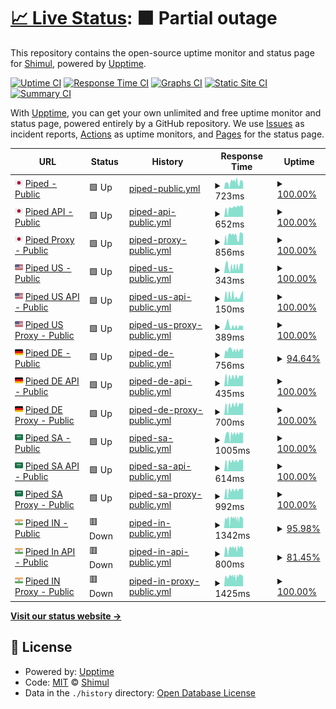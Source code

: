 # [📈 Live Status](https://status.piped.shimul.me): <!--live status--> **🟧 Partial outage**

This repository contains the open-source uptime monitor and status page for [Shimul](https://status.piped.shimul.me), powered by [Upptime](https://github.com/upptime/upptime).

[![Uptime CI](https://github.com/shimuldn/status-piped/workflows/Uptime%20CI/badge.svg)](https://github.com/shimuldn/status-piped/actions?query=workflow%3A%22Uptime+CI%22)
[![Response Time CI](https://github.com/shimuldn/status-piped/workflows/Response%20Time%20CI/badge.svg)](https://github.com/shimuldn/status-piped/actions?query=workflow%3A%22Response+Time+CI%22)
[![Graphs CI](https://github.com/shimuldn/status-piped/workflows/Graphs%20CI/badge.svg)](https://github.com/shimuldn/status-piped/actions?query=workflow%3A%22Graphs+CI%22)
[![Static Site CI](https://github.com/shimuldn/status-piped/workflows/Static%20Site%20CI/badge.svg)](https://github.com/shimuldn/status-piped/actions?query=workflow%3A%22Static+Site+CI%22)
[![Summary CI](https://github.com/shimuldn/status-piped/workflows/Summary%20CI/badge.svg)](https://github.com/shimuldn/status-piped/actions?query=workflow%3A%22Summary+CI%22)

With [Upptime](https://upptime.js.org), you can get your own unlimited and free uptime monitor and status page, powered entirely by a GitHub repository. We use [Issues](https://github.com/shimuldn/status-piped/issues) as incident reports, [Actions](https://github.com/shimuldn/status-piped/actions) as uptime monitors, and [Pages](https://status.piped.shimul.me) for the status page.

<!--start: status pages-->
<!-- This summary is generated by Upptime (https://github.com/upptime/upptime) -->
<!-- Do not edit this manually, your changes will be overwritten -->
<!-- prettier-ignore -->
| URL | Status | History | Response Time | Uptime |
| --- | ------ | ------- | ------------- | ------ |
| <img alt="" src="https://raw.githubusercontent.com/kreativekorp/vexillo/master/artwork/vexillo/pvb160/jp.png" height="13"> [Piped - Public](http://piped.shimul.me) | 🟩 Up | [piped-public.yml](https://github.com/shimuldn/status-piped/commits/HEAD/history/piped-public.yml) | <details><summary><img alt="Response time graph" src="./graphs/piped-public/response-time-week.png" height="20"> 723ms</summary><br><a href="https://status.piped.shimul.me/history/piped-public"><img alt="Response time 812" src="https://img.shields.io/endpoint?url=https%3A%2F%2Fraw.githubusercontent.com%2Fshimuldn%2Fstatus-piped%2FHEAD%2Fapi%2Fpiped-public%2Fresponse-time.json"></a><br><a href="https://status.piped.shimul.me/history/piped-public"><img alt="24-hour response time 769" src="https://img.shields.io/endpoint?url=https%3A%2F%2Fraw.githubusercontent.com%2Fshimuldn%2Fstatus-piped%2FHEAD%2Fapi%2Fpiped-public%2Fresponse-time-day.json"></a><br><a href="https://status.piped.shimul.me/history/piped-public"><img alt="7-day response time 723" src="https://img.shields.io/endpoint?url=https%3A%2F%2Fraw.githubusercontent.com%2Fshimuldn%2Fstatus-piped%2FHEAD%2Fapi%2Fpiped-public%2Fresponse-time-week.json"></a><br><a href="https://status.piped.shimul.me/history/piped-public"><img alt="30-day response time 812" src="https://img.shields.io/endpoint?url=https%3A%2F%2Fraw.githubusercontent.com%2Fshimuldn%2Fstatus-piped%2FHEAD%2Fapi%2Fpiped-public%2Fresponse-time-month.json"></a><br><a href="https://status.piped.shimul.me/history/piped-public"><img alt="1-year response time 812" src="https://img.shields.io/endpoint?url=https%3A%2F%2Fraw.githubusercontent.com%2Fshimuldn%2Fstatus-piped%2FHEAD%2Fapi%2Fpiped-public%2Fresponse-time-year.json"></a></details> | <details><summary><a href="https://status.piped.shimul.me/history/piped-public">100.00%</a></summary><a href="https://status.piped.shimul.me/history/piped-public"><img alt="All-time uptime 100.00%" src="https://img.shields.io/endpoint?url=https%3A%2F%2Fraw.githubusercontent.com%2Fshimuldn%2Fstatus-piped%2FHEAD%2Fapi%2Fpiped-public%2Fuptime.json"></a><br><a href="https://status.piped.shimul.me/history/piped-public"><img alt="24-hour uptime 100.00%" src="https://img.shields.io/endpoint?url=https%3A%2F%2Fraw.githubusercontent.com%2Fshimuldn%2Fstatus-piped%2FHEAD%2Fapi%2Fpiped-public%2Fuptime-day.json"></a><br><a href="https://status.piped.shimul.me/history/piped-public"><img alt="7-day uptime 100.00%" src="https://img.shields.io/endpoint?url=https%3A%2F%2Fraw.githubusercontent.com%2Fshimuldn%2Fstatus-piped%2FHEAD%2Fapi%2Fpiped-public%2Fuptime-week.json"></a><br><a href="https://status.piped.shimul.me/history/piped-public"><img alt="30-day uptime 100.00%" src="https://img.shields.io/endpoint?url=https%3A%2F%2Fraw.githubusercontent.com%2Fshimuldn%2Fstatus-piped%2FHEAD%2Fapi%2Fpiped-public%2Fuptime-month.json"></a><br><a href="https://status.piped.shimul.me/history/piped-public"><img alt="1-year uptime 100.00%" src="https://img.shields.io/endpoint?url=https%3A%2F%2Fraw.githubusercontent.com%2Fshimuldn%2Fstatus-piped%2FHEAD%2Fapi%2Fpiped-public%2Fuptime-year.json"></a></details>
| <img alt="" src="https://raw.githubusercontent.com/kreativekorp/vexillo/master/artwork/vexillo/pvb160/jp.png" height="13"> [Piped API - Public](https://api-piped.shimul.me/trending) | 🟩 Up | [piped-api-public.yml](https://github.com/shimuldn/status-piped/commits/HEAD/history/piped-api-public.yml) | <details><summary><img alt="Response time graph" src="./graphs/piped-api-public/response-time-week.png" height="20"> 652ms</summary><br><a href="https://status.piped.shimul.me/history/piped-api-public"><img alt="Response time 783" src="https://img.shields.io/endpoint?url=https%3A%2F%2Fraw.githubusercontent.com%2Fshimuldn%2Fstatus-piped%2FHEAD%2Fapi%2Fpiped-api-public%2Fresponse-time.json"></a><br><a href="https://status.piped.shimul.me/history/piped-api-public"><img alt="24-hour response time 682" src="https://img.shields.io/endpoint?url=https%3A%2F%2Fraw.githubusercontent.com%2Fshimuldn%2Fstatus-piped%2FHEAD%2Fapi%2Fpiped-api-public%2Fresponse-time-day.json"></a><br><a href="https://status.piped.shimul.me/history/piped-api-public"><img alt="7-day response time 652" src="https://img.shields.io/endpoint?url=https%3A%2F%2Fraw.githubusercontent.com%2Fshimuldn%2Fstatus-piped%2FHEAD%2Fapi%2Fpiped-api-public%2Fresponse-time-week.json"></a><br><a href="https://status.piped.shimul.me/history/piped-api-public"><img alt="30-day response time 783" src="https://img.shields.io/endpoint?url=https%3A%2F%2Fraw.githubusercontent.com%2Fshimuldn%2Fstatus-piped%2FHEAD%2Fapi%2Fpiped-api-public%2Fresponse-time-month.json"></a><br><a href="https://status.piped.shimul.me/history/piped-api-public"><img alt="1-year response time 783" src="https://img.shields.io/endpoint?url=https%3A%2F%2Fraw.githubusercontent.com%2Fshimuldn%2Fstatus-piped%2FHEAD%2Fapi%2Fpiped-api-public%2Fresponse-time-year.json"></a></details> | <details><summary><a href="https://status.piped.shimul.me/history/piped-api-public">100.00%</a></summary><a href="https://status.piped.shimul.me/history/piped-api-public"><img alt="All-time uptime 100.00%" src="https://img.shields.io/endpoint?url=https%3A%2F%2Fraw.githubusercontent.com%2Fshimuldn%2Fstatus-piped%2FHEAD%2Fapi%2Fpiped-api-public%2Fuptime.json"></a><br><a href="https://status.piped.shimul.me/history/piped-api-public"><img alt="24-hour uptime 100.00%" src="https://img.shields.io/endpoint?url=https%3A%2F%2Fraw.githubusercontent.com%2Fshimuldn%2Fstatus-piped%2FHEAD%2Fapi%2Fpiped-api-public%2Fuptime-day.json"></a><br><a href="https://status.piped.shimul.me/history/piped-api-public"><img alt="7-day uptime 100.00%" src="https://img.shields.io/endpoint?url=https%3A%2F%2Fraw.githubusercontent.com%2Fshimuldn%2Fstatus-piped%2FHEAD%2Fapi%2Fpiped-api-public%2Fuptime-week.json"></a><br><a href="https://status.piped.shimul.me/history/piped-api-public"><img alt="30-day uptime 100.00%" src="https://img.shields.io/endpoint?url=https%3A%2F%2Fraw.githubusercontent.com%2Fshimuldn%2Fstatus-piped%2FHEAD%2Fapi%2Fpiped-api-public%2Fuptime-month.json"></a><br><a href="https://status.piped.shimul.me/history/piped-api-public"><img alt="1-year uptime 100.00%" src="https://img.shields.io/endpoint?url=https%3A%2F%2Fraw.githubusercontent.com%2Fshimuldn%2Fstatus-piped%2FHEAD%2Fapi%2Fpiped-api-public%2Fuptime-year.json"></a></details>
| <img alt="" src="https://raw.githubusercontent.com/kreativekorp/vexillo/master/artwork/vexillo/pvb160/jp.png" height="13"> [Piped Proxy - Public](http://proxy-piped.shimul.me) | 🟩 Up | [piped-proxy-public.yml](https://github.com/shimuldn/status-piped/commits/HEAD/history/piped-proxy-public.yml) | <details><summary><img alt="Response time graph" src="./graphs/piped-proxy-public/response-time-week.png" height="20"> 856ms</summary><br><a href="https://status.piped.shimul.me/history/piped-proxy-public"><img alt="Response time 1095" src="https://img.shields.io/endpoint?url=https%3A%2F%2Fraw.githubusercontent.com%2Fshimuldn%2Fstatus-piped%2FHEAD%2Fapi%2Fpiped-proxy-public%2Fresponse-time.json"></a><br><a href="https://status.piped.shimul.me/history/piped-proxy-public"><img alt="24-hour response time 1009" src="https://img.shields.io/endpoint?url=https%3A%2F%2Fraw.githubusercontent.com%2Fshimuldn%2Fstatus-piped%2FHEAD%2Fapi%2Fpiped-proxy-public%2Fresponse-time-day.json"></a><br><a href="https://status.piped.shimul.me/history/piped-proxy-public"><img alt="7-day response time 856" src="https://img.shields.io/endpoint?url=https%3A%2F%2Fraw.githubusercontent.com%2Fshimuldn%2Fstatus-piped%2FHEAD%2Fapi%2Fpiped-proxy-public%2Fresponse-time-week.json"></a><br><a href="https://status.piped.shimul.me/history/piped-proxy-public"><img alt="30-day response time 1095" src="https://img.shields.io/endpoint?url=https%3A%2F%2Fraw.githubusercontent.com%2Fshimuldn%2Fstatus-piped%2FHEAD%2Fapi%2Fpiped-proxy-public%2Fresponse-time-month.json"></a><br><a href="https://status.piped.shimul.me/history/piped-proxy-public"><img alt="1-year response time 1095" src="https://img.shields.io/endpoint?url=https%3A%2F%2Fraw.githubusercontent.com%2Fshimuldn%2Fstatus-piped%2FHEAD%2Fapi%2Fpiped-proxy-public%2Fresponse-time-year.json"></a></details> | <details><summary><a href="https://status.piped.shimul.me/history/piped-proxy-public">100.00%</a></summary><a href="https://status.piped.shimul.me/history/piped-proxy-public"><img alt="All-time uptime 100.00%" src="https://img.shields.io/endpoint?url=https%3A%2F%2Fraw.githubusercontent.com%2Fshimuldn%2Fstatus-piped%2FHEAD%2Fapi%2Fpiped-proxy-public%2Fuptime.json"></a><br><a href="https://status.piped.shimul.me/history/piped-proxy-public"><img alt="24-hour uptime 100.00%" src="https://img.shields.io/endpoint?url=https%3A%2F%2Fraw.githubusercontent.com%2Fshimuldn%2Fstatus-piped%2FHEAD%2Fapi%2Fpiped-proxy-public%2Fuptime-day.json"></a><br><a href="https://status.piped.shimul.me/history/piped-proxy-public"><img alt="7-day uptime 100.00%" src="https://img.shields.io/endpoint?url=https%3A%2F%2Fraw.githubusercontent.com%2Fshimuldn%2Fstatus-piped%2FHEAD%2Fapi%2Fpiped-proxy-public%2Fuptime-week.json"></a><br><a href="https://status.piped.shimul.me/history/piped-proxy-public"><img alt="30-day uptime 100.00%" src="https://img.shields.io/endpoint?url=https%3A%2F%2Fraw.githubusercontent.com%2Fshimuldn%2Fstatus-piped%2FHEAD%2Fapi%2Fpiped-proxy-public%2Fuptime-month.json"></a><br><a href="https://status.piped.shimul.me/history/piped-proxy-public"><img alt="1-year uptime 100.00%" src="https://img.shields.io/endpoint?url=https%3A%2F%2Fraw.githubusercontent.com%2Fshimuldn%2Fstatus-piped%2FHEAD%2Fapi%2Fpiped-proxy-public%2Fuptime-year.json"></a></details>
| <img alt="" src="https://raw.githubusercontent.com/kreativekorp/vexillo/master/artwork/vexillo/pvb160/us.png" height="13"> [Piped US - Public](http://us-piped.shimul.me) | 🟩 Up | [piped-us-public.yml](https://github.com/shimuldn/status-piped/commits/HEAD/history/piped-us-public.yml) | <details><summary><img alt="Response time graph" src="./graphs/piped-us-public/response-time-week.png" height="20"> 343ms</summary><br><a href="https://status.piped.shimul.me/history/piped-us-public"><img alt="Response time 476" src="https://img.shields.io/endpoint?url=https%3A%2F%2Fraw.githubusercontent.com%2Fshimuldn%2Fstatus-piped%2FHEAD%2Fapi%2Fpiped-us-public%2Fresponse-time.json"></a><br><a href="https://status.piped.shimul.me/history/piped-us-public"><img alt="24-hour response time 440" src="https://img.shields.io/endpoint?url=https%3A%2F%2Fraw.githubusercontent.com%2Fshimuldn%2Fstatus-piped%2FHEAD%2Fapi%2Fpiped-us-public%2Fresponse-time-day.json"></a><br><a href="https://status.piped.shimul.me/history/piped-us-public"><img alt="7-day response time 343" src="https://img.shields.io/endpoint?url=https%3A%2F%2Fraw.githubusercontent.com%2Fshimuldn%2Fstatus-piped%2FHEAD%2Fapi%2Fpiped-us-public%2Fresponse-time-week.json"></a><br><a href="https://status.piped.shimul.me/history/piped-us-public"><img alt="30-day response time 476" src="https://img.shields.io/endpoint?url=https%3A%2F%2Fraw.githubusercontent.com%2Fshimuldn%2Fstatus-piped%2FHEAD%2Fapi%2Fpiped-us-public%2Fresponse-time-month.json"></a><br><a href="https://status.piped.shimul.me/history/piped-us-public"><img alt="1-year response time 476" src="https://img.shields.io/endpoint?url=https%3A%2F%2Fraw.githubusercontent.com%2Fshimuldn%2Fstatus-piped%2FHEAD%2Fapi%2Fpiped-us-public%2Fresponse-time-year.json"></a></details> | <details><summary><a href="https://status.piped.shimul.me/history/piped-us-public">100.00%</a></summary><a href="https://status.piped.shimul.me/history/piped-us-public"><img alt="All-time uptime 100.00%" src="https://img.shields.io/endpoint?url=https%3A%2F%2Fraw.githubusercontent.com%2Fshimuldn%2Fstatus-piped%2FHEAD%2Fapi%2Fpiped-us-public%2Fuptime.json"></a><br><a href="https://status.piped.shimul.me/history/piped-us-public"><img alt="24-hour uptime 100.00%" src="https://img.shields.io/endpoint?url=https%3A%2F%2Fraw.githubusercontent.com%2Fshimuldn%2Fstatus-piped%2FHEAD%2Fapi%2Fpiped-us-public%2Fuptime-day.json"></a><br><a href="https://status.piped.shimul.me/history/piped-us-public"><img alt="7-day uptime 100.00%" src="https://img.shields.io/endpoint?url=https%3A%2F%2Fraw.githubusercontent.com%2Fshimuldn%2Fstatus-piped%2FHEAD%2Fapi%2Fpiped-us-public%2Fuptime-week.json"></a><br><a href="https://status.piped.shimul.me/history/piped-us-public"><img alt="30-day uptime 100.00%" src="https://img.shields.io/endpoint?url=https%3A%2F%2Fraw.githubusercontent.com%2Fshimuldn%2Fstatus-piped%2FHEAD%2Fapi%2Fpiped-us-public%2Fuptime-month.json"></a><br><a href="https://status.piped.shimul.me/history/piped-us-public"><img alt="1-year uptime 100.00%" src="https://img.shields.io/endpoint?url=https%3A%2F%2Fraw.githubusercontent.com%2Fshimuldn%2Fstatus-piped%2FHEAD%2Fapi%2Fpiped-us-public%2Fuptime-year.json"></a></details>
| <img alt="" src="https://raw.githubusercontent.com/kreativekorp/vexillo/master/artwork/vexillo/pvb160/us.png" height="13"> [Piped US API - Public](https://us-api-piped.shimul.me/trending) | 🟩 Up | [piped-us-api-public.yml](https://github.com/shimuldn/status-piped/commits/HEAD/history/piped-us-api-public.yml) | <details><summary><img alt="Response time graph" src="./graphs/piped-us-api-public/response-time-week.png" height="20"> 150ms</summary><br><a href="https://status.piped.shimul.me/history/piped-us-api-public"><img alt="Response time 291" src="https://img.shields.io/endpoint?url=https%3A%2F%2Fraw.githubusercontent.com%2Fshimuldn%2Fstatus-piped%2FHEAD%2Fapi%2Fpiped-us-api-public%2Fresponse-time.json"></a><br><a href="https://status.piped.shimul.me/history/piped-us-api-public"><img alt="24-hour response time 264" src="https://img.shields.io/endpoint?url=https%3A%2F%2Fraw.githubusercontent.com%2Fshimuldn%2Fstatus-piped%2FHEAD%2Fapi%2Fpiped-us-api-public%2Fresponse-time-day.json"></a><br><a href="https://status.piped.shimul.me/history/piped-us-api-public"><img alt="7-day response time 150" src="https://img.shields.io/endpoint?url=https%3A%2F%2Fraw.githubusercontent.com%2Fshimuldn%2Fstatus-piped%2FHEAD%2Fapi%2Fpiped-us-api-public%2Fresponse-time-week.json"></a><br><a href="https://status.piped.shimul.me/history/piped-us-api-public"><img alt="30-day response time 291" src="https://img.shields.io/endpoint?url=https%3A%2F%2Fraw.githubusercontent.com%2Fshimuldn%2Fstatus-piped%2FHEAD%2Fapi%2Fpiped-us-api-public%2Fresponse-time-month.json"></a><br><a href="https://status.piped.shimul.me/history/piped-us-api-public"><img alt="1-year response time 291" src="https://img.shields.io/endpoint?url=https%3A%2F%2Fraw.githubusercontent.com%2Fshimuldn%2Fstatus-piped%2FHEAD%2Fapi%2Fpiped-us-api-public%2Fresponse-time-year.json"></a></details> | <details><summary><a href="https://status.piped.shimul.me/history/piped-us-api-public">100.00%</a></summary><a href="https://status.piped.shimul.me/history/piped-us-api-public"><img alt="All-time uptime 100.00%" src="https://img.shields.io/endpoint?url=https%3A%2F%2Fraw.githubusercontent.com%2Fshimuldn%2Fstatus-piped%2FHEAD%2Fapi%2Fpiped-us-api-public%2Fuptime.json"></a><br><a href="https://status.piped.shimul.me/history/piped-us-api-public"><img alt="24-hour uptime 100.00%" src="https://img.shields.io/endpoint?url=https%3A%2F%2Fraw.githubusercontent.com%2Fshimuldn%2Fstatus-piped%2FHEAD%2Fapi%2Fpiped-us-api-public%2Fuptime-day.json"></a><br><a href="https://status.piped.shimul.me/history/piped-us-api-public"><img alt="7-day uptime 100.00%" src="https://img.shields.io/endpoint?url=https%3A%2F%2Fraw.githubusercontent.com%2Fshimuldn%2Fstatus-piped%2FHEAD%2Fapi%2Fpiped-us-api-public%2Fuptime-week.json"></a><br><a href="https://status.piped.shimul.me/history/piped-us-api-public"><img alt="30-day uptime 100.00%" src="https://img.shields.io/endpoint?url=https%3A%2F%2Fraw.githubusercontent.com%2Fshimuldn%2Fstatus-piped%2FHEAD%2Fapi%2Fpiped-us-api-public%2Fuptime-month.json"></a><br><a href="https://status.piped.shimul.me/history/piped-us-api-public"><img alt="1-year uptime 100.00%" src="https://img.shields.io/endpoint?url=https%3A%2F%2Fraw.githubusercontent.com%2Fshimuldn%2Fstatus-piped%2FHEAD%2Fapi%2Fpiped-us-api-public%2Fuptime-year.json"></a></details>
| <img alt="" src="https://raw.githubusercontent.com/kreativekorp/vexillo/master/artwork/vexillo/pvb160/us.png" height="13"> [Piped US Proxy - Public](http://us-proxy-piped.shimul.me) | 🟩 Up | [piped-us-proxy-public.yml](https://github.com/shimuldn/status-piped/commits/HEAD/history/piped-us-proxy-public.yml) | <details><summary><img alt="Response time graph" src="./graphs/piped-us-proxy-public/response-time-week.png" height="20"> 389ms</summary><br><a href="https://status.piped.shimul.me/history/piped-us-proxy-public"><img alt="Response time 494" src="https://img.shields.io/endpoint?url=https%3A%2F%2Fraw.githubusercontent.com%2Fshimuldn%2Fstatus-piped%2FHEAD%2Fapi%2Fpiped-us-proxy-public%2Fresponse-time.json"></a><br><a href="https://status.piped.shimul.me/history/piped-us-proxy-public"><img alt="24-hour response time 418" src="https://img.shields.io/endpoint?url=https%3A%2F%2Fraw.githubusercontent.com%2Fshimuldn%2Fstatus-piped%2FHEAD%2Fapi%2Fpiped-us-proxy-public%2Fresponse-time-day.json"></a><br><a href="https://status.piped.shimul.me/history/piped-us-proxy-public"><img alt="7-day response time 389" src="https://img.shields.io/endpoint?url=https%3A%2F%2Fraw.githubusercontent.com%2Fshimuldn%2Fstatus-piped%2FHEAD%2Fapi%2Fpiped-us-proxy-public%2Fresponse-time-week.json"></a><br><a href="https://status.piped.shimul.me/history/piped-us-proxy-public"><img alt="30-day response time 494" src="https://img.shields.io/endpoint?url=https%3A%2F%2Fraw.githubusercontent.com%2Fshimuldn%2Fstatus-piped%2FHEAD%2Fapi%2Fpiped-us-proxy-public%2Fresponse-time-month.json"></a><br><a href="https://status.piped.shimul.me/history/piped-us-proxy-public"><img alt="1-year response time 494" src="https://img.shields.io/endpoint?url=https%3A%2F%2Fraw.githubusercontent.com%2Fshimuldn%2Fstatus-piped%2FHEAD%2Fapi%2Fpiped-us-proxy-public%2Fresponse-time-year.json"></a></details> | <details><summary><a href="https://status.piped.shimul.me/history/piped-us-proxy-public">100.00%</a></summary><a href="https://status.piped.shimul.me/history/piped-us-proxy-public"><img alt="All-time uptime 100.00%" src="https://img.shields.io/endpoint?url=https%3A%2F%2Fraw.githubusercontent.com%2Fshimuldn%2Fstatus-piped%2FHEAD%2Fapi%2Fpiped-us-proxy-public%2Fuptime.json"></a><br><a href="https://status.piped.shimul.me/history/piped-us-proxy-public"><img alt="24-hour uptime 100.00%" src="https://img.shields.io/endpoint?url=https%3A%2F%2Fraw.githubusercontent.com%2Fshimuldn%2Fstatus-piped%2FHEAD%2Fapi%2Fpiped-us-proxy-public%2Fuptime-day.json"></a><br><a href="https://status.piped.shimul.me/history/piped-us-proxy-public"><img alt="7-day uptime 100.00%" src="https://img.shields.io/endpoint?url=https%3A%2F%2Fraw.githubusercontent.com%2Fshimuldn%2Fstatus-piped%2FHEAD%2Fapi%2Fpiped-us-proxy-public%2Fuptime-week.json"></a><br><a href="https://status.piped.shimul.me/history/piped-us-proxy-public"><img alt="30-day uptime 100.00%" src="https://img.shields.io/endpoint?url=https%3A%2F%2Fraw.githubusercontent.com%2Fshimuldn%2Fstatus-piped%2FHEAD%2Fapi%2Fpiped-us-proxy-public%2Fuptime-month.json"></a><br><a href="https://status.piped.shimul.me/history/piped-us-proxy-public"><img alt="1-year uptime 100.00%" src="https://img.shields.io/endpoint?url=https%3A%2F%2Fraw.githubusercontent.com%2Fshimuldn%2Fstatus-piped%2FHEAD%2Fapi%2Fpiped-us-proxy-public%2Fuptime-year.json"></a></details>
| <img alt="" src="https://raw.githubusercontent.com/kreativekorp/vexillo/master/artwork/vexillo/pvb160/de.png" height="13"> [Piped DE - Public](http://de-piped.shimul.me) | 🟩 Up | [piped-de-public.yml](https://github.com/shimuldn/status-piped/commits/HEAD/history/piped-de-public.yml) | <details><summary><img alt="Response time graph" src="./graphs/piped-de-public/response-time-week.png" height="20"> 756ms</summary><br><a href="https://status.piped.shimul.me/history/piped-de-public"><img alt="Response time 772" src="https://img.shields.io/endpoint?url=https%3A%2F%2Fraw.githubusercontent.com%2Fshimuldn%2Fstatus-piped%2FHEAD%2Fapi%2Fpiped-de-public%2Fresponse-time.json"></a><br><a href="https://status.piped.shimul.me/history/piped-de-public"><img alt="24-hour response time 689" src="https://img.shields.io/endpoint?url=https%3A%2F%2Fraw.githubusercontent.com%2Fshimuldn%2Fstatus-piped%2FHEAD%2Fapi%2Fpiped-de-public%2Fresponse-time-day.json"></a><br><a href="https://status.piped.shimul.me/history/piped-de-public"><img alt="7-day response time 756" src="https://img.shields.io/endpoint?url=https%3A%2F%2Fraw.githubusercontent.com%2Fshimuldn%2Fstatus-piped%2FHEAD%2Fapi%2Fpiped-de-public%2Fresponse-time-week.json"></a><br><a href="https://status.piped.shimul.me/history/piped-de-public"><img alt="30-day response time 772" src="https://img.shields.io/endpoint?url=https%3A%2F%2Fraw.githubusercontent.com%2Fshimuldn%2Fstatus-piped%2FHEAD%2Fapi%2Fpiped-de-public%2Fresponse-time-month.json"></a><br><a href="https://status.piped.shimul.me/history/piped-de-public"><img alt="1-year response time 772" src="https://img.shields.io/endpoint?url=https%3A%2F%2Fraw.githubusercontent.com%2Fshimuldn%2Fstatus-piped%2FHEAD%2Fapi%2Fpiped-de-public%2Fresponse-time-year.json"></a></details> | <details><summary><a href="https://status.piped.shimul.me/history/piped-de-public">94.64%</a></summary><a href="https://status.piped.shimul.me/history/piped-de-public"><img alt="All-time uptime 96.48%" src="https://img.shields.io/endpoint?url=https%3A%2F%2Fraw.githubusercontent.com%2Fshimuldn%2Fstatus-piped%2FHEAD%2Fapi%2Fpiped-de-public%2Fuptime.json"></a><br><a href="https://status.piped.shimul.me/history/piped-de-public"><img alt="24-hour uptime 62.50%" src="https://img.shields.io/endpoint?url=https%3A%2F%2Fraw.githubusercontent.com%2Fshimuldn%2Fstatus-piped%2FHEAD%2Fapi%2Fpiped-de-public%2Fuptime-day.json"></a><br><a href="https://status.piped.shimul.me/history/piped-de-public"><img alt="7-day uptime 94.64%" src="https://img.shields.io/endpoint?url=https%3A%2F%2Fraw.githubusercontent.com%2Fshimuldn%2Fstatus-piped%2FHEAD%2Fapi%2Fpiped-de-public%2Fuptime-week.json"></a><br><a href="https://status.piped.shimul.me/history/piped-de-public"><img alt="30-day uptime 96.48%" src="https://img.shields.io/endpoint?url=https%3A%2F%2Fraw.githubusercontent.com%2Fshimuldn%2Fstatus-piped%2FHEAD%2Fapi%2Fpiped-de-public%2Fuptime-month.json"></a><br><a href="https://status.piped.shimul.me/history/piped-de-public"><img alt="1-year uptime 96.48%" src="https://img.shields.io/endpoint?url=https%3A%2F%2Fraw.githubusercontent.com%2Fshimuldn%2Fstatus-piped%2FHEAD%2Fapi%2Fpiped-de-public%2Fuptime-year.json"></a></details>
| <img alt="" src="https://raw.githubusercontent.com/kreativekorp/vexillo/master/artwork/vexillo/pvb160/de.png" height="13"> [Piped DE API - Public](https://de-api-piped.shimul.me/trending) | 🟩 Up | [piped-de-api-public.yml](https://github.com/shimuldn/status-piped/commits/HEAD/history/piped-de-api-public.yml) | <details><summary><img alt="Response time graph" src="./graphs/piped-de-api-public/response-time-week.png" height="20"> 435ms</summary><br><a href="https://status.piped.shimul.me/history/piped-de-api-public"><img alt="Response time 447" src="https://img.shields.io/endpoint?url=https%3A%2F%2Fraw.githubusercontent.com%2Fshimuldn%2Fstatus-piped%2FHEAD%2Fapi%2Fpiped-de-api-public%2Fresponse-time.json"></a><br><a href="https://status.piped.shimul.me/history/piped-de-api-public"><img alt="24-hour response time 528" src="https://img.shields.io/endpoint?url=https%3A%2F%2Fraw.githubusercontent.com%2Fshimuldn%2Fstatus-piped%2FHEAD%2Fapi%2Fpiped-de-api-public%2Fresponse-time-day.json"></a><br><a href="https://status.piped.shimul.me/history/piped-de-api-public"><img alt="7-day response time 435" src="https://img.shields.io/endpoint?url=https%3A%2F%2Fraw.githubusercontent.com%2Fshimuldn%2Fstatus-piped%2FHEAD%2Fapi%2Fpiped-de-api-public%2Fresponse-time-week.json"></a><br><a href="https://status.piped.shimul.me/history/piped-de-api-public"><img alt="30-day response time 447" src="https://img.shields.io/endpoint?url=https%3A%2F%2Fraw.githubusercontent.com%2Fshimuldn%2Fstatus-piped%2FHEAD%2Fapi%2Fpiped-de-api-public%2Fresponse-time-month.json"></a><br><a href="https://status.piped.shimul.me/history/piped-de-api-public"><img alt="1-year response time 447" src="https://img.shields.io/endpoint?url=https%3A%2F%2Fraw.githubusercontent.com%2Fshimuldn%2Fstatus-piped%2FHEAD%2Fapi%2Fpiped-de-api-public%2Fresponse-time-year.json"></a></details> | <details><summary><a href="https://status.piped.shimul.me/history/piped-de-api-public">100.00%</a></summary><a href="https://status.piped.shimul.me/history/piped-de-api-public"><img alt="All-time uptime 100.00%" src="https://img.shields.io/endpoint?url=https%3A%2F%2Fraw.githubusercontent.com%2Fshimuldn%2Fstatus-piped%2FHEAD%2Fapi%2Fpiped-de-api-public%2Fuptime.json"></a><br><a href="https://status.piped.shimul.me/history/piped-de-api-public"><img alt="24-hour uptime 100.00%" src="https://img.shields.io/endpoint?url=https%3A%2F%2Fraw.githubusercontent.com%2Fshimuldn%2Fstatus-piped%2FHEAD%2Fapi%2Fpiped-de-api-public%2Fuptime-day.json"></a><br><a href="https://status.piped.shimul.me/history/piped-de-api-public"><img alt="7-day uptime 100.00%" src="https://img.shields.io/endpoint?url=https%3A%2F%2Fraw.githubusercontent.com%2Fshimuldn%2Fstatus-piped%2FHEAD%2Fapi%2Fpiped-de-api-public%2Fuptime-week.json"></a><br><a href="https://status.piped.shimul.me/history/piped-de-api-public"><img alt="30-day uptime 100.00%" src="https://img.shields.io/endpoint?url=https%3A%2F%2Fraw.githubusercontent.com%2Fshimuldn%2Fstatus-piped%2FHEAD%2Fapi%2Fpiped-de-api-public%2Fuptime-month.json"></a><br><a href="https://status.piped.shimul.me/history/piped-de-api-public"><img alt="1-year uptime 100.00%" src="https://img.shields.io/endpoint?url=https%3A%2F%2Fraw.githubusercontent.com%2Fshimuldn%2Fstatus-piped%2FHEAD%2Fapi%2Fpiped-de-api-public%2Fuptime-year.json"></a></details>
| <img alt="" src="https://raw.githubusercontent.com/kreativekorp/vexillo/master/artwork/vexillo/pvb160/de.png" height="13"> [Piped DE Proxy - Public](http://de-proxy-piped.shimul.me) | 🟩 Up | [piped-de-proxy-public.yml](https://github.com/shimuldn/status-piped/commits/HEAD/history/piped-de-proxy-public.yml) | <details><summary><img alt="Response time graph" src="./graphs/piped-de-proxy-public/response-time-week.png" height="20"> 700ms</summary><br><a href="https://status.piped.shimul.me/history/piped-de-proxy-public"><img alt="Response time 725" src="https://img.shields.io/endpoint?url=https%3A%2F%2Fraw.githubusercontent.com%2Fshimuldn%2Fstatus-piped%2FHEAD%2Fapi%2Fpiped-de-proxy-public%2Fresponse-time.json"></a><br><a href="https://status.piped.shimul.me/history/piped-de-proxy-public"><img alt="24-hour response time 892" src="https://img.shields.io/endpoint?url=https%3A%2F%2Fraw.githubusercontent.com%2Fshimuldn%2Fstatus-piped%2FHEAD%2Fapi%2Fpiped-de-proxy-public%2Fresponse-time-day.json"></a><br><a href="https://status.piped.shimul.me/history/piped-de-proxy-public"><img alt="7-day response time 700" src="https://img.shields.io/endpoint?url=https%3A%2F%2Fraw.githubusercontent.com%2Fshimuldn%2Fstatus-piped%2FHEAD%2Fapi%2Fpiped-de-proxy-public%2Fresponse-time-week.json"></a><br><a href="https://status.piped.shimul.me/history/piped-de-proxy-public"><img alt="30-day response time 725" src="https://img.shields.io/endpoint?url=https%3A%2F%2Fraw.githubusercontent.com%2Fshimuldn%2Fstatus-piped%2FHEAD%2Fapi%2Fpiped-de-proxy-public%2Fresponse-time-month.json"></a><br><a href="https://status.piped.shimul.me/history/piped-de-proxy-public"><img alt="1-year response time 725" src="https://img.shields.io/endpoint?url=https%3A%2F%2Fraw.githubusercontent.com%2Fshimuldn%2Fstatus-piped%2FHEAD%2Fapi%2Fpiped-de-proxy-public%2Fresponse-time-year.json"></a></details> | <details><summary><a href="https://status.piped.shimul.me/history/piped-de-proxy-public">100.00%</a></summary><a href="https://status.piped.shimul.me/history/piped-de-proxy-public"><img alt="All-time uptime 100.00%" src="https://img.shields.io/endpoint?url=https%3A%2F%2Fraw.githubusercontent.com%2Fshimuldn%2Fstatus-piped%2FHEAD%2Fapi%2Fpiped-de-proxy-public%2Fuptime.json"></a><br><a href="https://status.piped.shimul.me/history/piped-de-proxy-public"><img alt="24-hour uptime 100.00%" src="https://img.shields.io/endpoint?url=https%3A%2F%2Fraw.githubusercontent.com%2Fshimuldn%2Fstatus-piped%2FHEAD%2Fapi%2Fpiped-de-proxy-public%2Fuptime-day.json"></a><br><a href="https://status.piped.shimul.me/history/piped-de-proxy-public"><img alt="7-day uptime 100.00%" src="https://img.shields.io/endpoint?url=https%3A%2F%2Fraw.githubusercontent.com%2Fshimuldn%2Fstatus-piped%2FHEAD%2Fapi%2Fpiped-de-proxy-public%2Fuptime-week.json"></a><br><a href="https://status.piped.shimul.me/history/piped-de-proxy-public"><img alt="30-day uptime 100.00%" src="https://img.shields.io/endpoint?url=https%3A%2F%2Fraw.githubusercontent.com%2Fshimuldn%2Fstatus-piped%2FHEAD%2Fapi%2Fpiped-de-proxy-public%2Fuptime-month.json"></a><br><a href="https://status.piped.shimul.me/history/piped-de-proxy-public"><img alt="1-year uptime 100.00%" src="https://img.shields.io/endpoint?url=https%3A%2F%2Fraw.githubusercontent.com%2Fshimuldn%2Fstatus-piped%2FHEAD%2Fapi%2Fpiped-de-proxy-public%2Fuptime-year.json"></a></details>
| <img alt="" src="https://raw.githubusercontent.com/kreativekorp/vexillo/master/artwork/vexillo/pvb160/sa.png" height="13"> [Piped SA - Public](http://sa-piped.shimul.me) | 🟩 Up | [piped-sa-public.yml](https://github.com/shimuldn/status-piped/commits/HEAD/history/piped-sa-public.yml) | <details><summary><img alt="Response time graph" src="./graphs/piped-sa-public/response-time-week.png" height="20"> 1005ms</summary><br><a href="https://status.piped.shimul.me/history/piped-sa-public"><img alt="Response time 1042" src="https://img.shields.io/endpoint?url=https%3A%2F%2Fraw.githubusercontent.com%2Fshimuldn%2Fstatus-piped%2FHEAD%2Fapi%2Fpiped-sa-public%2Fresponse-time.json"></a><br><a href="https://status.piped.shimul.me/history/piped-sa-public"><img alt="24-hour response time 1211" src="https://img.shields.io/endpoint?url=https%3A%2F%2Fraw.githubusercontent.com%2Fshimuldn%2Fstatus-piped%2FHEAD%2Fapi%2Fpiped-sa-public%2Fresponse-time-day.json"></a><br><a href="https://status.piped.shimul.me/history/piped-sa-public"><img alt="7-day response time 1005" src="https://img.shields.io/endpoint?url=https%3A%2F%2Fraw.githubusercontent.com%2Fshimuldn%2Fstatus-piped%2FHEAD%2Fapi%2Fpiped-sa-public%2Fresponse-time-week.json"></a><br><a href="https://status.piped.shimul.me/history/piped-sa-public"><img alt="30-day response time 1042" src="https://img.shields.io/endpoint?url=https%3A%2F%2Fraw.githubusercontent.com%2Fshimuldn%2Fstatus-piped%2FHEAD%2Fapi%2Fpiped-sa-public%2Fresponse-time-month.json"></a><br><a href="https://status.piped.shimul.me/history/piped-sa-public"><img alt="1-year response time 1042" src="https://img.shields.io/endpoint?url=https%3A%2F%2Fraw.githubusercontent.com%2Fshimuldn%2Fstatus-piped%2FHEAD%2Fapi%2Fpiped-sa-public%2Fresponse-time-year.json"></a></details> | <details><summary><a href="https://status.piped.shimul.me/history/piped-sa-public">100.00%</a></summary><a href="https://status.piped.shimul.me/history/piped-sa-public"><img alt="All-time uptime 100.00%" src="https://img.shields.io/endpoint?url=https%3A%2F%2Fraw.githubusercontent.com%2Fshimuldn%2Fstatus-piped%2FHEAD%2Fapi%2Fpiped-sa-public%2Fuptime.json"></a><br><a href="https://status.piped.shimul.me/history/piped-sa-public"><img alt="24-hour uptime 100.00%" src="https://img.shields.io/endpoint?url=https%3A%2F%2Fraw.githubusercontent.com%2Fshimuldn%2Fstatus-piped%2FHEAD%2Fapi%2Fpiped-sa-public%2Fuptime-day.json"></a><br><a href="https://status.piped.shimul.me/history/piped-sa-public"><img alt="7-day uptime 100.00%" src="https://img.shields.io/endpoint?url=https%3A%2F%2Fraw.githubusercontent.com%2Fshimuldn%2Fstatus-piped%2FHEAD%2Fapi%2Fpiped-sa-public%2Fuptime-week.json"></a><br><a href="https://status.piped.shimul.me/history/piped-sa-public"><img alt="30-day uptime 100.00%" src="https://img.shields.io/endpoint?url=https%3A%2F%2Fraw.githubusercontent.com%2Fshimuldn%2Fstatus-piped%2FHEAD%2Fapi%2Fpiped-sa-public%2Fuptime-month.json"></a><br><a href="https://status.piped.shimul.me/history/piped-sa-public"><img alt="1-year uptime 100.00%" src="https://img.shields.io/endpoint?url=https%3A%2F%2Fraw.githubusercontent.com%2Fshimuldn%2Fstatus-piped%2FHEAD%2Fapi%2Fpiped-sa-public%2Fuptime-year.json"></a></details>
| <img alt="" src="https://raw.githubusercontent.com/kreativekorp/vexillo/master/artwork/vexillo/pvb160/sa.png" height="13"> [Piped SA API - Public](https://sa-api-piped.shimul.me/trending) | 🟩 Up | [piped-sa-api-public.yml](https://github.com/shimuldn/status-piped/commits/HEAD/history/piped-sa-api-public.yml) | <details><summary><img alt="Response time graph" src="./graphs/piped-sa-api-public/response-time-week.png" height="20"> 614ms</summary><br><a href="https://status.piped.shimul.me/history/piped-sa-api-public"><img alt="Response time 624" src="https://img.shields.io/endpoint?url=https%3A%2F%2Fraw.githubusercontent.com%2Fshimuldn%2Fstatus-piped%2FHEAD%2Fapi%2Fpiped-sa-api-public%2Fresponse-time.json"></a><br><a href="https://status.piped.shimul.me/history/piped-sa-api-public"><img alt="24-hour response time 728" src="https://img.shields.io/endpoint?url=https%3A%2F%2Fraw.githubusercontent.com%2Fshimuldn%2Fstatus-piped%2FHEAD%2Fapi%2Fpiped-sa-api-public%2Fresponse-time-day.json"></a><br><a href="https://status.piped.shimul.me/history/piped-sa-api-public"><img alt="7-day response time 614" src="https://img.shields.io/endpoint?url=https%3A%2F%2Fraw.githubusercontent.com%2Fshimuldn%2Fstatus-piped%2FHEAD%2Fapi%2Fpiped-sa-api-public%2Fresponse-time-week.json"></a><br><a href="https://status.piped.shimul.me/history/piped-sa-api-public"><img alt="30-day response time 624" src="https://img.shields.io/endpoint?url=https%3A%2F%2Fraw.githubusercontent.com%2Fshimuldn%2Fstatus-piped%2FHEAD%2Fapi%2Fpiped-sa-api-public%2Fresponse-time-month.json"></a><br><a href="https://status.piped.shimul.me/history/piped-sa-api-public"><img alt="1-year response time 624" src="https://img.shields.io/endpoint?url=https%3A%2F%2Fraw.githubusercontent.com%2Fshimuldn%2Fstatus-piped%2FHEAD%2Fapi%2Fpiped-sa-api-public%2Fresponse-time-year.json"></a></details> | <details><summary><a href="https://status.piped.shimul.me/history/piped-sa-api-public">100.00%</a></summary><a href="https://status.piped.shimul.me/history/piped-sa-api-public"><img alt="All-time uptime 100.00%" src="https://img.shields.io/endpoint?url=https%3A%2F%2Fraw.githubusercontent.com%2Fshimuldn%2Fstatus-piped%2FHEAD%2Fapi%2Fpiped-sa-api-public%2Fuptime.json"></a><br><a href="https://status.piped.shimul.me/history/piped-sa-api-public"><img alt="24-hour uptime 100.00%" src="https://img.shields.io/endpoint?url=https%3A%2F%2Fraw.githubusercontent.com%2Fshimuldn%2Fstatus-piped%2FHEAD%2Fapi%2Fpiped-sa-api-public%2Fuptime-day.json"></a><br><a href="https://status.piped.shimul.me/history/piped-sa-api-public"><img alt="7-day uptime 100.00%" src="https://img.shields.io/endpoint?url=https%3A%2F%2Fraw.githubusercontent.com%2Fshimuldn%2Fstatus-piped%2FHEAD%2Fapi%2Fpiped-sa-api-public%2Fuptime-week.json"></a><br><a href="https://status.piped.shimul.me/history/piped-sa-api-public"><img alt="30-day uptime 100.00%" src="https://img.shields.io/endpoint?url=https%3A%2F%2Fraw.githubusercontent.com%2Fshimuldn%2Fstatus-piped%2FHEAD%2Fapi%2Fpiped-sa-api-public%2Fuptime-month.json"></a><br><a href="https://status.piped.shimul.me/history/piped-sa-api-public"><img alt="1-year uptime 100.00%" src="https://img.shields.io/endpoint?url=https%3A%2F%2Fraw.githubusercontent.com%2Fshimuldn%2Fstatus-piped%2FHEAD%2Fapi%2Fpiped-sa-api-public%2Fuptime-year.json"></a></details>
| <img alt="" src="https://raw.githubusercontent.com/kreativekorp/vexillo/master/artwork/vexillo/pvb160/sa.png" height="13"> [Piped SA Proxy - Public](http://sa-proxy-piped.shimul.me) | 🟩 Up | [piped-sa-proxy-public.yml](https://github.com/shimuldn/status-piped/commits/HEAD/history/piped-sa-proxy-public.yml) | <details><summary><img alt="Response time graph" src="./graphs/piped-sa-proxy-public/response-time-week.png" height="20"> 992ms</summary><br><a href="https://status.piped.shimul.me/history/piped-sa-proxy-public"><img alt="Response time 1024" src="https://img.shields.io/endpoint?url=https%3A%2F%2Fraw.githubusercontent.com%2Fshimuldn%2Fstatus-piped%2FHEAD%2Fapi%2Fpiped-sa-proxy-public%2Fresponse-time.json"></a><br><a href="https://status.piped.shimul.me/history/piped-sa-proxy-public"><img alt="24-hour response time 1197" src="https://img.shields.io/endpoint?url=https%3A%2F%2Fraw.githubusercontent.com%2Fshimuldn%2Fstatus-piped%2FHEAD%2Fapi%2Fpiped-sa-proxy-public%2Fresponse-time-day.json"></a><br><a href="https://status.piped.shimul.me/history/piped-sa-proxy-public"><img alt="7-day response time 992" src="https://img.shields.io/endpoint?url=https%3A%2F%2Fraw.githubusercontent.com%2Fshimuldn%2Fstatus-piped%2FHEAD%2Fapi%2Fpiped-sa-proxy-public%2Fresponse-time-week.json"></a><br><a href="https://status.piped.shimul.me/history/piped-sa-proxy-public"><img alt="30-day response time 1024" src="https://img.shields.io/endpoint?url=https%3A%2F%2Fraw.githubusercontent.com%2Fshimuldn%2Fstatus-piped%2FHEAD%2Fapi%2Fpiped-sa-proxy-public%2Fresponse-time-month.json"></a><br><a href="https://status.piped.shimul.me/history/piped-sa-proxy-public"><img alt="1-year response time 1024" src="https://img.shields.io/endpoint?url=https%3A%2F%2Fraw.githubusercontent.com%2Fshimuldn%2Fstatus-piped%2FHEAD%2Fapi%2Fpiped-sa-proxy-public%2Fresponse-time-year.json"></a></details> | <details><summary><a href="https://status.piped.shimul.me/history/piped-sa-proxy-public">100.00%</a></summary><a href="https://status.piped.shimul.me/history/piped-sa-proxy-public"><img alt="All-time uptime 100.00%" src="https://img.shields.io/endpoint?url=https%3A%2F%2Fraw.githubusercontent.com%2Fshimuldn%2Fstatus-piped%2FHEAD%2Fapi%2Fpiped-sa-proxy-public%2Fuptime.json"></a><br><a href="https://status.piped.shimul.me/history/piped-sa-proxy-public"><img alt="24-hour uptime 100.00%" src="https://img.shields.io/endpoint?url=https%3A%2F%2Fraw.githubusercontent.com%2Fshimuldn%2Fstatus-piped%2FHEAD%2Fapi%2Fpiped-sa-proxy-public%2Fuptime-day.json"></a><br><a href="https://status.piped.shimul.me/history/piped-sa-proxy-public"><img alt="7-day uptime 100.00%" src="https://img.shields.io/endpoint?url=https%3A%2F%2Fraw.githubusercontent.com%2Fshimuldn%2Fstatus-piped%2FHEAD%2Fapi%2Fpiped-sa-proxy-public%2Fuptime-week.json"></a><br><a href="https://status.piped.shimul.me/history/piped-sa-proxy-public"><img alt="30-day uptime 100.00%" src="https://img.shields.io/endpoint?url=https%3A%2F%2Fraw.githubusercontent.com%2Fshimuldn%2Fstatus-piped%2FHEAD%2Fapi%2Fpiped-sa-proxy-public%2Fuptime-month.json"></a><br><a href="https://status.piped.shimul.me/history/piped-sa-proxy-public"><img alt="1-year uptime 100.00%" src="https://img.shields.io/endpoint?url=https%3A%2F%2Fraw.githubusercontent.com%2Fshimuldn%2Fstatus-piped%2FHEAD%2Fapi%2Fpiped-sa-proxy-public%2Fuptime-year.json"></a></details>
| <img alt="" src="https://raw.githubusercontent.com/kreativekorp/vexillo/master/artwork/vexillo/pvb160/in.png" height="13"> [Piped IN - Public](http://in-piped.shimul.me) | 🟥 Down | [piped-in-public.yml](https://github.com/shimuldn/status-piped/commits/HEAD/history/piped-in-public.yml) | <details><summary><img alt="Response time graph" src="./graphs/piped-in-public/response-time-week.png" height="20"> 1342ms</summary><br><a href="https://status.piped.shimul.me/history/piped-in-public"><img alt="Response time 1409" src="https://img.shields.io/endpoint?url=https%3A%2F%2Fraw.githubusercontent.com%2Fshimuldn%2Fstatus-piped%2FHEAD%2Fapi%2Fpiped-in-public%2Fresponse-time.json"></a><br><a href="https://status.piped.shimul.me/history/piped-in-public"><img alt="24-hour response time 1431" src="https://img.shields.io/endpoint?url=https%3A%2F%2Fraw.githubusercontent.com%2Fshimuldn%2Fstatus-piped%2FHEAD%2Fapi%2Fpiped-in-public%2Fresponse-time-day.json"></a><br><a href="https://status.piped.shimul.me/history/piped-in-public"><img alt="7-day response time 1342" src="https://img.shields.io/endpoint?url=https%3A%2F%2Fraw.githubusercontent.com%2Fshimuldn%2Fstatus-piped%2FHEAD%2Fapi%2Fpiped-in-public%2Fresponse-time-week.json"></a><br><a href="https://status.piped.shimul.me/history/piped-in-public"><img alt="30-day response time 1409" src="https://img.shields.io/endpoint?url=https%3A%2F%2Fraw.githubusercontent.com%2Fshimuldn%2Fstatus-piped%2FHEAD%2Fapi%2Fpiped-in-public%2Fresponse-time-month.json"></a><br><a href="https://status.piped.shimul.me/history/piped-in-public"><img alt="1-year response time 1409" src="https://img.shields.io/endpoint?url=https%3A%2F%2Fraw.githubusercontent.com%2Fshimuldn%2Fstatus-piped%2FHEAD%2Fapi%2Fpiped-in-public%2Fresponse-time-year.json"></a></details> | <details><summary><a href="https://status.piped.shimul.me/history/piped-in-public">95.98%</a></summary><a href="https://status.piped.shimul.me/history/piped-in-public"><img alt="All-time uptime 97.36%" src="https://img.shields.io/endpoint?url=https%3A%2F%2Fraw.githubusercontent.com%2Fshimuldn%2Fstatus-piped%2FHEAD%2Fapi%2Fpiped-in-public%2Fuptime.json"></a><br><a href="https://status.piped.shimul.me/history/piped-in-public"><img alt="24-hour uptime 71.86%" src="https://img.shields.io/endpoint?url=https%3A%2F%2Fraw.githubusercontent.com%2Fshimuldn%2Fstatus-piped%2FHEAD%2Fapi%2Fpiped-in-public%2Fuptime-day.json"></a><br><a href="https://status.piped.shimul.me/history/piped-in-public"><img alt="7-day uptime 95.98%" src="https://img.shields.io/endpoint?url=https%3A%2F%2Fraw.githubusercontent.com%2Fshimuldn%2Fstatus-piped%2FHEAD%2Fapi%2Fpiped-in-public%2Fuptime-week.json"></a><br><a href="https://status.piped.shimul.me/history/piped-in-public"><img alt="30-day uptime 97.36%" src="https://img.shields.io/endpoint?url=https%3A%2F%2Fraw.githubusercontent.com%2Fshimuldn%2Fstatus-piped%2FHEAD%2Fapi%2Fpiped-in-public%2Fuptime-month.json"></a><br><a href="https://status.piped.shimul.me/history/piped-in-public"><img alt="1-year uptime 97.36%" src="https://img.shields.io/endpoint?url=https%3A%2F%2Fraw.githubusercontent.com%2Fshimuldn%2Fstatus-piped%2FHEAD%2Fapi%2Fpiped-in-public%2Fuptime-year.json"></a></details>
| <img alt="" src="https://raw.githubusercontent.com/kreativekorp/vexillo/master/artwork/vexillo/pvb160/in.png" height="13"> [Piped In API - Public](https://in-api-piped.shimul.me/trending) | 🟥 Down | [piped-in-api-public.yml](https://github.com/shimuldn/status-piped/commits/HEAD/history/piped-in-api-public.yml) | <details><summary><img alt="Response time graph" src="./graphs/piped-in-api-public/response-time-week.png" height="20"> 800ms</summary><br><a href="https://status.piped.shimul.me/history/piped-in-api-public"><img alt="Response time 846" src="https://img.shields.io/endpoint?url=https%3A%2F%2Fraw.githubusercontent.com%2Fshimuldn%2Fstatus-piped%2FHEAD%2Fapi%2Fpiped-in-api-public%2Fresponse-time.json"></a><br><a href="https://status.piped.shimul.me/history/piped-in-api-public"><img alt="24-hour response time 784" src="https://img.shields.io/endpoint?url=https%3A%2F%2Fraw.githubusercontent.com%2Fshimuldn%2Fstatus-piped%2FHEAD%2Fapi%2Fpiped-in-api-public%2Fresponse-time-day.json"></a><br><a href="https://status.piped.shimul.me/history/piped-in-api-public"><img alt="7-day response time 800" src="https://img.shields.io/endpoint?url=https%3A%2F%2Fraw.githubusercontent.com%2Fshimuldn%2Fstatus-piped%2FHEAD%2Fapi%2Fpiped-in-api-public%2Fresponse-time-week.json"></a><br><a href="https://status.piped.shimul.me/history/piped-in-api-public"><img alt="30-day response time 846" src="https://img.shields.io/endpoint?url=https%3A%2F%2Fraw.githubusercontent.com%2Fshimuldn%2Fstatus-piped%2FHEAD%2Fapi%2Fpiped-in-api-public%2Fresponse-time-month.json"></a><br><a href="https://status.piped.shimul.me/history/piped-in-api-public"><img alt="1-year response time 846" src="https://img.shields.io/endpoint?url=https%3A%2F%2Fraw.githubusercontent.com%2Fshimuldn%2Fstatus-piped%2FHEAD%2Fapi%2Fpiped-in-api-public%2Fresponse-time-year.json"></a></details> | <details><summary><a href="https://status.piped.shimul.me/history/piped-in-api-public">81.45%</a></summary><a href="https://status.piped.shimul.me/history/piped-in-api-public"><img alt="All-time uptime 87.83%" src="https://img.shields.io/endpoint?url=https%3A%2F%2Fraw.githubusercontent.com%2Fshimuldn%2Fstatus-piped%2FHEAD%2Fapi%2Fpiped-in-api-public%2Fuptime.json"></a><br><a href="https://status.piped.shimul.me/history/piped-in-api-public"><img alt="24-hour uptime 0.00%" src="https://img.shields.io/endpoint?url=https%3A%2F%2Fraw.githubusercontent.com%2Fshimuldn%2Fstatus-piped%2FHEAD%2Fapi%2Fpiped-in-api-public%2Fuptime-day.json"></a><br><a href="https://status.piped.shimul.me/history/piped-in-api-public"><img alt="7-day uptime 81.45%" src="https://img.shields.io/endpoint?url=https%3A%2F%2Fraw.githubusercontent.com%2Fshimuldn%2Fstatus-piped%2FHEAD%2Fapi%2Fpiped-in-api-public%2Fuptime-week.json"></a><br><a href="https://status.piped.shimul.me/history/piped-in-api-public"><img alt="30-day uptime 87.83%" src="https://img.shields.io/endpoint?url=https%3A%2F%2Fraw.githubusercontent.com%2Fshimuldn%2Fstatus-piped%2FHEAD%2Fapi%2Fpiped-in-api-public%2Fuptime-month.json"></a><br><a href="https://status.piped.shimul.me/history/piped-in-api-public"><img alt="1-year uptime 87.83%" src="https://img.shields.io/endpoint?url=https%3A%2F%2Fraw.githubusercontent.com%2Fshimuldn%2Fstatus-piped%2FHEAD%2Fapi%2Fpiped-in-api-public%2Fuptime-year.json"></a></details>
| <img alt="" src="https://raw.githubusercontent.com/kreativekorp/vexillo/master/artwork/vexillo/pvb160/in.png" height="13"> [Piped IN Proxy - Public](http://in-proxy-piped.shimul.me) | 🟥 Down | [piped-in-proxy-public.yml](https://github.com/shimuldn/status-piped/commits/HEAD/history/piped-in-proxy-public.yml) | <details><summary><img alt="Response time graph" src="./graphs/piped-in-proxy-public/response-time-week.png" height="20"> 1425ms</summary><br><a href="https://status.piped.shimul.me/history/piped-in-proxy-public"><img alt="Response time 1446" src="https://img.shields.io/endpoint?url=https%3A%2F%2Fraw.githubusercontent.com%2Fshimuldn%2Fstatus-piped%2FHEAD%2Fapi%2Fpiped-in-proxy-public%2Fresponse-time.json"></a><br><a href="https://status.piped.shimul.me/history/piped-in-proxy-public"><img alt="24-hour response time 1439" src="https://img.shields.io/endpoint?url=https%3A%2F%2Fraw.githubusercontent.com%2Fshimuldn%2Fstatus-piped%2FHEAD%2Fapi%2Fpiped-in-proxy-public%2Fresponse-time-day.json"></a><br><a href="https://status.piped.shimul.me/history/piped-in-proxy-public"><img alt="7-day response time 1425" src="https://img.shields.io/endpoint?url=https%3A%2F%2Fraw.githubusercontent.com%2Fshimuldn%2Fstatus-piped%2FHEAD%2Fapi%2Fpiped-in-proxy-public%2Fresponse-time-week.json"></a><br><a href="https://status.piped.shimul.me/history/piped-in-proxy-public"><img alt="30-day response time 1446" src="https://img.shields.io/endpoint?url=https%3A%2F%2Fraw.githubusercontent.com%2Fshimuldn%2Fstatus-piped%2FHEAD%2Fapi%2Fpiped-in-proxy-public%2Fresponse-time-month.json"></a><br><a href="https://status.piped.shimul.me/history/piped-in-proxy-public"><img alt="1-year response time 1446" src="https://img.shields.io/endpoint?url=https%3A%2F%2Fraw.githubusercontent.com%2Fshimuldn%2Fstatus-piped%2FHEAD%2Fapi%2Fpiped-in-proxy-public%2Fresponse-time-year.json"></a></details> | <details><summary><a href="https://status.piped.shimul.me/history/piped-in-proxy-public">100.00%</a></summary><a href="https://status.piped.shimul.me/history/piped-in-proxy-public"><img alt="All-time uptime 100.00%" src="https://img.shields.io/endpoint?url=https%3A%2F%2Fraw.githubusercontent.com%2Fshimuldn%2Fstatus-piped%2FHEAD%2Fapi%2Fpiped-in-proxy-public%2Fuptime.json"></a><br><a href="https://status.piped.shimul.me/history/piped-in-proxy-public"><img alt="24-hour uptime 99.99%" src="https://img.shields.io/endpoint?url=https%3A%2F%2Fraw.githubusercontent.com%2Fshimuldn%2Fstatus-piped%2FHEAD%2Fapi%2Fpiped-in-proxy-public%2Fuptime-day.json"></a><br><a href="https://status.piped.shimul.me/history/piped-in-proxy-public"><img alt="7-day uptime 100.00%" src="https://img.shields.io/endpoint?url=https%3A%2F%2Fraw.githubusercontent.com%2Fshimuldn%2Fstatus-piped%2FHEAD%2Fapi%2Fpiped-in-proxy-public%2Fuptime-week.json"></a><br><a href="https://status.piped.shimul.me/history/piped-in-proxy-public"><img alt="30-day uptime 100.00%" src="https://img.shields.io/endpoint?url=https%3A%2F%2Fraw.githubusercontent.com%2Fshimuldn%2Fstatus-piped%2FHEAD%2Fapi%2Fpiped-in-proxy-public%2Fuptime-month.json"></a><br><a href="https://status.piped.shimul.me/history/piped-in-proxy-public"><img alt="1-year uptime 100.00%" src="https://img.shields.io/endpoint?url=https%3A%2F%2Fraw.githubusercontent.com%2Fshimuldn%2Fstatus-piped%2FHEAD%2Fapi%2Fpiped-in-proxy-public%2Fuptime-year.json"></a></details>

<!--end: status pages-->

[**Visit our status website →**](https://status.piped.shimul.me)

## 📄 License

- Powered by: [Upptime](https://github.com/upptime/upptime)
- Code: [MIT](./LICENSE) © [Shimul](https://status.piped.shimul.me)
- Data in the `./history` directory: [Open Database License](https://opendatacommons.org/licenses/odbl/1-0/)
